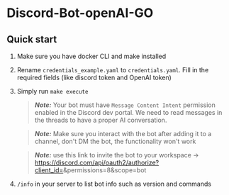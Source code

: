 # Discord-Bot-openAI-GO

## Quick start

1. Make sure you have docker CLI and make installed

1. Rename `credentials_example.yaml` to `credentials.yaml`. Fill in the required fields (like discord token and OpenAI token)

1. Simply run `make execute`

   > **_Note:_** Your bot must have `Message Content Intent` permission enabled in the Discord dev portal. We need to read messages in the threads to have a proper AI conversation.

   > **_Note:_** Make sure you interact with the bot after adding it to a channel, don't DM the bot, the functionality won't work

   > **_Note:_** use this link to invite the bot to your workspace -> https://discord.com/api/oauth2/authorize?client_id=<your client ID>&permissions=8&scope=bot

1. `/info` in your server to list bot info such as version and commands
